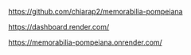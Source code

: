 https://github.com/chiarap2/memorabilia-pompeiana

https://dashboard.render.com/

https://memorabilia-pompeiana.onrender.com/